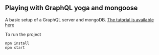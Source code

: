 ## Playing with GraphQL yoga and mongoose

A basic setup of a GraphQL server and mongoDB. [The tutorial is available here](https://dev.to/aurelkurtula/playing-with-graphql-yoga-and-mongoose-f4f)

To run the project 

```
npm install
npm start
```

